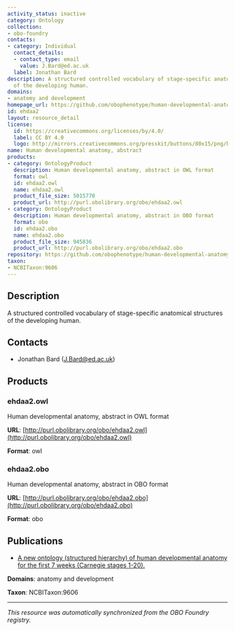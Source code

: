```yaml
---
activity_status: inactive
category: Ontology
collection:
- obo-foundry
contacts:
- category: Individual
  contact_details:
  - contact_type: email
    value: J.Bard@ed.ac.uk
  label: Jonathan Bard
description: A structured controlled vocabulary of stage-specific anatomical structures
  of the developing human.
domains:
- anatomy and development
homepage_url: https://github.com/obophenotype/human-developmental-anatomy-ontology
id: ehdaa2
layout: resource_detail
license:
  id: https://creativecommons.org/licenses/by/4.0/
  label: CC BY 4.0
  logo: http://mirrors.creativecommons.org/presskit/buttons/80x15/png/by.png
name: Human developmental anatomy, abstract
products:
- category: OntologyProduct
  description: Human developmental anatomy, abstract in OWL format
  format: owl
  id: ehdaa2.owl
  name: ehdaa2.owl
  product_file_size: 5015770
  product_url: http://purl.obolibrary.org/obo/ehdaa2.owl
- category: OntologyProduct
  description: Human developmental anatomy, abstract in OBO format
  format: obo
  id: ehdaa2.obo
  name: ehdaa2.obo
  product_file_size: 945836
  product_url: http://purl.obolibrary.org/obo/ehdaa2.obo
repository: https://github.com/obophenotype/human-developmental-anatomy-ontology
taxon:
- NCBITaxon:9606
---
```

## Description

A structured controlled vocabulary of stage-specific anatomical structures of the developing human.

## Contacts

- Jonathan Bard (J.Bard@ed.ac.uk)

## Products

### ehdaa2.owl

Human developmental anatomy, abstract in OWL format

**URL**: [http://purl.obolibrary.org/obo/ehdaa2.owl](http://purl.obolibrary.org/obo/ehdaa2.owl)

**Format**: owl

### ehdaa2.obo

Human developmental anatomy, abstract in OBO format

**URL**: [http://purl.obolibrary.org/obo/ehdaa2.obo](http://purl.obolibrary.org/obo/ehdaa2.obo)

**Format**: obo

## Publications

- [A new ontology (structured hierarchy) of human developmental anatomy for the first 7 weeks (Carnegie stages 1-20).](https://www.ncbi.nlm.nih.gov/pubmed/22973865)

**Domains**: anatomy and development

**Taxon**: NCBITaxon:9606

---

*This resource was automatically synchronized from the OBO Foundry registry.*